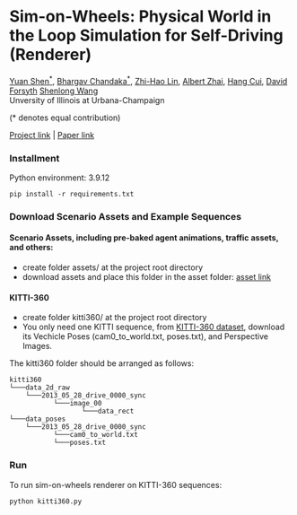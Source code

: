 # Sim-on-Wheels: Physical World in the Loop Simulation for Self-Driving (Renderer)

[Yuan Shen<sup>*</sup>](https://yshen47.github.io/),
[Bhargav Chandaka<sup>*</sup>](https://bchandaka.github.io),
[Zhi-Hao Lin](https://zhihao-lin.github.io),
[Albert Zhai](https://ajzhai.github.io),
[Hang Cui](https://hangpersonal.com),
[David Forsyth](http://luthuli.cs.uiuc.edu/~daf/)
[Shenlong Wang](https://shenlong.web.illinois.edu/)<br/>
Unversity of Illinois at Urbana-Champaign

(* denotes equal contribution)

[Project link](https://sim-on-wheels.github.io/) | [Paper link](https://arxiv.org/abs/2306.08807)

### Installment
Python environment: 3.9.12
```
pip install -r requirements.txt
```

### Download Scenario Assets and Example Sequences

#### Scenario Assets, including pre-baked agent animations, traffic assets, and others:
- create folder assets/ at the project root directory
- download assets and place this folder in the asset folder: [asset link](https://uofi.box.com/s/7h7w1jazgmgu7vpcrfnoackqt07axb2q)

#### KITTI-360
- create folder kitti360/ at the project root directory
- You only need one KITTI sequence, from [KITTI-360 dataset](https://www.cvlibs.net/datasets/kitti-360/download.php), download its Vechicle Poses (cam0_to_world.txt, poses.txt), and Perspective Images. 

The kitti360 folder should be arranged as follows:
```
kitti360   
└───data_2d_raw
    └───2013_05_28_drive_0000_sync
           └───image_00
                  └───data_rect
└───data_poses   
    └───2013_05_28_drive_0000_sync
           └───cam0_to_world.txt
           └───poses.txt
```

### Run
To run sim-on-wheels renderer on KITTI-360 sequences:
```
python kitti360.py
```
